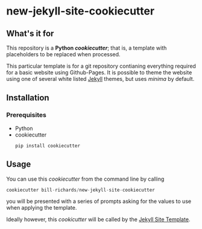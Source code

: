 # new-jekyll-site-cookiecutter

## What's it for

This repository is a **Python *cookiecutter***; that is, a template with placeholders to be replaced when processed.

This particular template is for a git repository contianing everything required for a basic website using Github-Pages. It is possible to theme the website using one of several white listed [Jekyll](https://jekyllrb.com/) themes, but uses _minima_ by default.

## Installation

### Prerequisites

- Python
- cookiecutter
  ```pip
  pip install cookiecutter
  ```
## Usage

You can use this _cookiecutter_ from the command line by calling 

```python
cookiecutter bill-richards/new-jekyll-site-cookiecutter
```

you will be presented with a series of prompts asking for the values to use when applying the template.

Ideally however, this _cookicutter_ will be called by the [Jekyll Site Template](bill-richards/jekyll-site-template).
